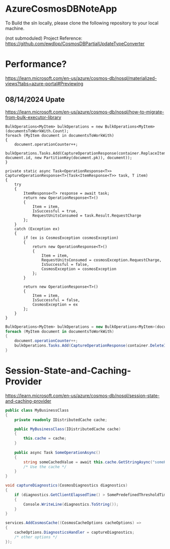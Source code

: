 # AzureCosmosDBNoteApp


To Build the sln locally, please clone the following repository to your local machine.

(not submoduled)
Project Reference: https://github.com/ewdlop/CosmosDBPartialUpdateTypeConverter

# Performance? 
https://learn.microsoft.com/en-us/azure/cosmos-db/nosql/materialized-views?tabs=azure-portal#Previewing

## 08/14/2024 Upate
https://learn.microsoft.com/en-us/azure/cosmos-db/nosql/how-to-migrate-from-bulk-executor-library
```
BulkOperations<MyItem> bulkOperations = new BulkOperations<MyItem>(documentsToWorkWith.Count);
foreach (MyItem document in documentsToWorkWith)
{
    document.operationCounter++;
    bulkOperations.Tasks.Add(CaptureOperationResponse(container.ReplaceItemAsync(document, document.id, new PartitionKey(document.pk)), document));
}
```
```
private static async Task<OperationResponse<T>> CaptureOperationResponse<T>(Task<ItemResponse<T>> task, T item)
{
    try
    {
        ItemResponse<T> response = await task;
        return new OperationResponse<T>()
        {
            Item = item,
            IsSuccessful = true,
            RequestUnitsConsumed = task.Result.RequestCharge
        };
    }
    catch (Exception ex)
    {
        if (ex is CosmosException cosmosException)
        {
            return new OperationResponse<T>()
            {
                Item = item,
                RequestUnitsConsumed = cosmosException.RequestCharge,
                IsSuccessful = false,
                CosmosException = cosmosException
            };
        }

        return new OperationResponse<T>()
        {
            Item = item,
            IsSuccessful = false,
            CosmosException = ex
        };
    }
}
```
```cs
BulkOperations<MyItem> bulkOperations = new BulkOperations<MyItem>(documentsToWorkWith.Count);
foreach (MyItem document in documentsToWorkWith)
{
    document.operationCounter++;
    bulkOperations.Tasks.Add(CaptureOperationResponse(container.DeleteItemAsync<MyItem>(document.id, new PartitionKey(document.pk)), document));
}
```

# Session-State-and-Caching-Provider
https://learn.microsoft.com/en-us/azure/cosmos-db/nosql/session-state-and-caching-provider

```cs
public class MyBusinessClass
{
    private readonly IDistributedCache cache;

    public MyBusinessClass(IDistributedCache cache)
    {
        this.cache = cache;
    }
    
    public async Task SomeOperationAsync()
    {
        string someCachedValue = await this.cache.GetStringAsync("someKey");
        /* Use the cache */
    }
}
```

```cs
void captureDiagnostics(CosmosDiagnostics diagnostics)
{
    if (diagnostics.GetClientElapsedTime() > SomePredefinedThresholdTime)
    {
        Console.WriteLine(diagnostics.ToString());
    }
}

services.AddCosmosCache((CosmosCacheOptions cacheOptions) =>
{
    cacheOptions.DiagnosticsHandler = captureDiagnostics;
    /* other options */
});
```
